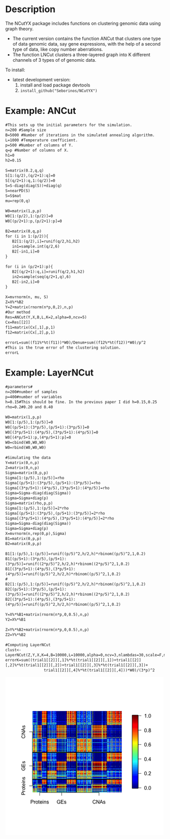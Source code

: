 # Description

The NCutYX package includes functions on clustering genomic data using graph theory. 

* The current version contains the function ANCut that clusters one type of data genomic data, say gene expressions, with the help of a second type of data, like copy number aberrations. 
* The function LNCut clusters a three-layered graph into K different channels of 3 types of of genomic data. 

To install:

* latest development version: 
    1. install and load package devtools
    1. `install_github("Seborinos/NCutYX")`

# Example: ANCut

 ```{r}
 #This sets up the initial parameters for the simulation.
 n=200 #Sample size
 B=5000 #Number of iterations in the simulated annealing algorithm.
 L=1000 #Temperature coefficient.
 p=500 #Number of columns of Y.
 q=p #Number of columns of X.
 h1=0
 h2=0.15

 S=matrix(0.2,q,q)
 S[1:(q/2),(q/2+1):q]=0
 S[(q/2+1):q,1:(q/2)]=0
 S=S-diag(diag(S))+diag(q)
 S=nearPD(S)
 S=S$mat
 mu=rep(0,q)

 W0=matrix(1,p,p)
 W0[1:(p/2),1:(p/2)]=0
 W0[(p/2+1):p,(p/2+1):p]=0

 B2=matrix(0,q,p)
 for (i in 1:(p/2)){
    B2[1:(q/2),i]=runif(q/2,h1,h2)
    in1=sample.int(q/2,6)
    B2[-in1,i]=0
 }

 for (i in (p/2+1):p){
    B2[(q/2+1):q,i]=runif(q/2,h1,h2)
    in2=sample(seq(q/2+1,q),6)
    B2[-in2,i]=0
 }

 X=mvrnorm(n, mu, S)
 Z=X%*%B2
 Y=Z+matrix(rnorm(n*p,0,2),n,p)
 #Our method
 Res=ANCut(Y,X,B,L,K=2,alpha=0,ncv=5)
 Cx=Res[[2]]
 f11=matrix(Cx[,1],p,1)
 f12=matrix(Cx[,2],p,1)

 errorL=sum((f11%*%t(f11))*W0)/Denum+sum((f12%*%t(f12))*W0)/p^2
 #This is the true error of the clustering solution.
 errorL
 ```

# Example: LayerNCut

  ```{r}
  #parameters#
  n=200#number of samples
  p=400#number of variables
  h=0.15#This should be fine. In the previous paper I did h=0.15,0.25
  rho=0.2#0.20 and 0.40 

  W0=matrix(1,p,p)
  W0[1:(p/5),1:(p/5)]=0
  W0[(p/5+1):(3*p/5),(p/5+1):(3*p/5)]=0
  W0[(3*p/5+1):(4*p/5),(3*p/5+1):(4*p/5)]=0
  W0[(4*p/5+1):p,(4*p/5+1):p]=0
  W0=cbind(W0,W0,W0)
  W0=rbind(W0,W0,W0)

  #Simulating the data
  Y=matrix(0,n,p)
  Z=matrix(0,n,p)
  Sigma=matrix(0,p,p)
  Sigma[1:(p/5),1:(p/5)]=rho
  Sigma[(p/5+1):(3*p/5),(p/5+1):(3*p/5)]=rho
  Sigma[(3*p/5+1):(4*p/5),(3*p/5+1):(4*p/5)]=rho
  Sigma=Sigma-diag(diag(Sigma))
  Sigma=Sigma+diag(p)
  Sigma=matrix(rho,p,p)
  Sigma[1:(p/5),1:(p/5)]=2*rho
  Sigma[(p/5+1):(3*p/5),(p/5+1):(3*p/5)]=2*rho
  Sigma[(3*p/5+1):(4*p/5),(3*p/5+1):(4*p/5)]=2*rho
  Sigma=Sigma-diag(diag(Sigma))
  Sigma=Sigma+diag(p)  
  X=mvrnorm(n,rep(0,p),Sigma)
  B1=matrix(0,p,p)
  B2=matrix(0,p,p)
  
  B1[1:(p/5),1:(p/5)]=runif((p/5)^2,h/2,h)*rbinom((p/5)^2,1,0.2)
  B1[(p/5+1):(3*p/5),(p/5+1):(3*p/5)]=runif((2*p/5)^2,h/2,h)*rbinom((2*p/5)^2,1,0.2)
  B1[(3*p/5+1):(4*p/5),(3*p/5+1):(4*p/5)]=runif((p/5)^2,h/2,h)*rbinom((p/5)^2,1,0.2)
  #
  B2[1:(p/5),1:(p/5)]=runif((p/5)^2,h/2,h)*rbinom((p/5)^2,1,0.2)
  B2[(p/5+1):(3*p/5),(p/5+1):(3*p/5)]=runif((2*p/5)^2,h/2,h)*rbinom((2*p/5)^2,1,0.2)
  B2[(3*p/5+1):(4*p/5),(3*p/5+1):(4*p/5)]=runif((p/5)^2,h/2,h)*rbinom((p/5)^2,1,0.2)
  
  Y=X%*%B1+matrix(rnorm(n*p,0,0.5),n,p)
  Y2=X%*%B1
  
  Z=Y%*%B2+matrix(rnorm(n*p,0,0.5),n,p)
  Z2=Y%*%B2
  
  #Computing LayerNCut
  clust<-LayerNCut(Z,Y,X,K=4,B=10000,L=10000,alpha=0,ncv=3,nlambdas=30,scale=F,model=F,gamma=0.5)
  errorK=sum((trial1[[2]][,1]%*%t(trial1[[2]][,1])+trial1[[2]][,2]%*%t(trial1[[2]][,2])+trial1[[2]][,3]%*%t(trial1[[2]][,3])+
                   trial1[[2]][,4]%*%t(trial1[[2]][,4]))*W0)/(3*p)^2
  ```

![](BrcaAnalysis1.png)